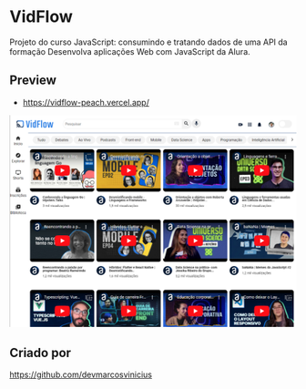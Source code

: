 # VidFlow
Projeto do curso JavaScript: consumindo e tratando dados de uma API da formação Desenvolva aplicações Web com JavaScript da Alura.

## Preview
- https://vidflow-peach.vercel.app/

![preview.png](./img/preview.png)

## Criado por
https://github.com/devmarcosvinicius